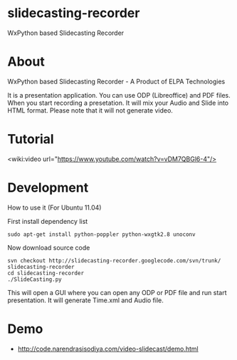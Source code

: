slidecasting-recorder
=====================

WxPython based Slidecasting Recorder

About
===========

WxPython based Slidecasting Recorder - A Product of ELPA Technologies


It is a presentation application. You can use ODP (Libreoffice) and PDF files. When you start recording a presetation. It will mix your Audio and Slide into HTML format. Please note that it will not generate video.

Tutorial
============
<wiki:video url="https://www.youtube.com/watch?v=vDM7QBGl6-4"/>

Development
=============

How to use it (For Ubuntu 11.04) 


First install dependency list

    sudo apt-get install python-poppler python-wxgtk2.8 unoconv

Now download source code


    svn checkout http://slidecasting-recorder.googlecode.com/svn/trunk/ slidecasting-recorder
    cd slidecasting-recorder
    ./SlideCasting.py


This will open a GUI where you can open any ODP or PDF file and run start presentation.
It will generate Time.xml and Audio file.

Demo
==========

* http://code.narendrasisodiya.com/video-slidecast/demo.html

